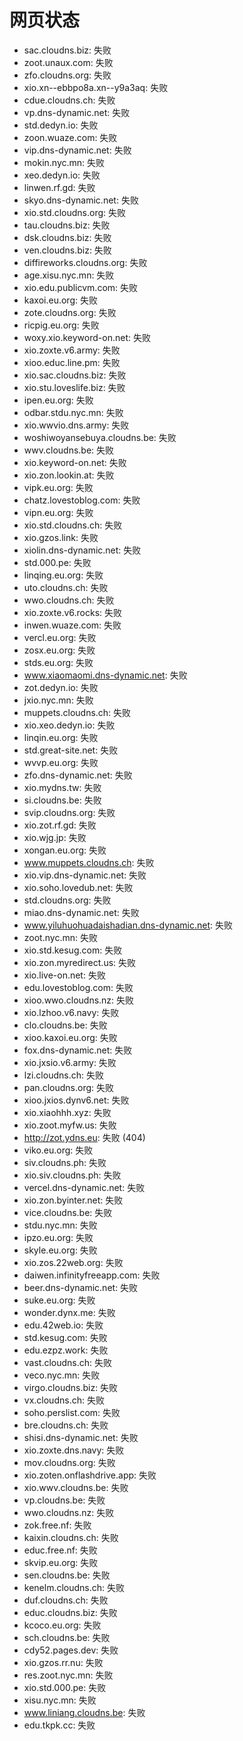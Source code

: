 # 网页状态
- sac.cloudns.biz: 失败
- zoot.unaux.com: 失败
- zfo.cloudns.org: 失败
- xio.xn--ebbpo8a.xn--y9a3aq: 失败
- cdue.cloudns.ch: 失败
- vp.dns-dynamic.net: 失败
- std.dedyn.io: 失败
- zoon.wuaze.com: 失败
- vip.dns-dynamic.net: 失败
- mokin.nyc.mn: 失败
- xeo.dedyn.io: 失败
- linwen.rf.gd: 失败
- skyo.dns-dynamic.net: 失败
- xio.std.cloudns.org: 失败
- tau.cloudns.biz: 失败
- dsk.cloudns.biz: 失败
- ven.cloudns.biz: 失败
- diffireworks.cloudns.org: 失败
- age.xisu.nyc.mn: 失败
- xio.edu.publicvm.com: 失败
- kaxoi.eu.org: 失败
- zote.cloudns.org: 失败
- ricpig.eu.org: 失败
- woxy.xio.keyword-on.net: 失败
- xio.zoxte.v6.army: 失败
- xioo.educ.line.pm: 失败
- xio.sac.cloudns.biz: 失败
- xio.stu.loveslife.biz: 失败
- ipen.eu.org: 失败
- odbar.stdu.nyc.mn: 失败
- xio.wwvio.dns.army: 失败
- woshiwoyansebuya.cloudns.be: 失败
- wwv.cloudns.be: 失败
- xio.keyword-on.net: 失败
- xio.zon.lookin.at: 失败
- vipk.eu.org: 失败
- chatz.lovestoblog.com: 失败
- vipn.eu.org: 失败
- xio.std.cloudns.ch: 失败
- xio.gzos.link: 失败
- xiolin.dns-dynamic.net: 失败
- std.000.pe: 失败
- linqing.eu.org: 失败
- uto.cloudns.ch: 失败
- wwo.cloudns.ch: 失败
- xio.zoxte.v6.rocks: 失败
- inwen.wuaze.com: 失败
- vercl.eu.org: 失败
- zosx.eu.org: 失败
- stds.eu.org: 失败
- www.xiaomaomi.dns-dynamic.net: 失败
- zot.dedyn.io: 失败
- jxio.nyc.mn: 失败
- muppets.cloudns.ch: 失败
- xio.xeo.dedyn.io: 失败
- linqin.eu.org: 失败
- std.great-site.net: 失败
- wvvp.eu.org: 失败
- zfo.dns-dynamic.net: 失败
- xio.mydns.tw: 失败
- si.cloudns.be: 失败
- svip.cloudns.org: 失败
- xio.zot.rf.gd: 失败
- xio.wjg.jp: 失败
- xongan.eu.org: 失败
- www.muppets.cloudns.ch: 失败
- xio.vip.dns-dynamic.net: 失败
- xio.soho.lovedub.net: 失败
- std.cloudns.org: 失败
- miao.dns-dynamic.net: 失败
- www.yiluhuohuadaishadian.dns-dynamic.net: 失败
- zoot.nyc.mn: 失败
- xio.std.kesug.com: 失败
- xio.zon.myredirect.us: 失败
- xio.live-on.net: 失败
- edu.lovestoblog.com: 失败
- xioo.wwo.cloudns.nz: 失败
- xio.lzhoo.v6.navy: 失败
- clo.cloudns.be: 失败
- xioo.kaxoi.eu.org: 失败
- fox.dns-dynamic.net: 失败
- xio.jxsio.v6.army: 失败
- lzi.cloudns.ch: 失败
- pan.cloudns.org: 失败
- xioo.jxios.dynv6.net: 失败
- xio.xiaohhh.xyz: 失败
- xio.zoot.myfw.us: 失败
- http://zot.ydns.eu: 失败 (404)
- viko.eu.org: 失败
- siv.cloudns.ph: 失败
- xio.siv.cloudns.ph: 失败
- vercel.dns-dynamic.net: 失败
- xio.zon.byinter.net: 失败
- vice.cloudns.be: 失败
- stdu.nyc.mn: 失败
- ipzo.eu.org: 失败
- skyle.eu.org: 失败
- xio.zos.22web.org: 失败
- daiwen.infinityfreeapp.com: 失败
- beer.dns-dynamic.net: 失败
- suke.eu.org: 失败
- wonder.dynx.me: 失败
- edu.42web.io: 失败
- std.kesug.com: 失败
- edu.ezpz.work: 失败
- vast.cloudns.ch: 失败
- veco.nyc.mn: 失败
- virgo.cloudns.biz: 失败
- vx.cloudns.ch: 失败
- soho.perslist.com: 失败
- bre.cloudns.ch: 失败
- shisi.dns-dynamic.net: 失败
- xio.zoxte.dns.navy: 失败
- mov.cloudns.org: 失败
- xio.zoten.onflashdrive.app: 失败
- xio.wwv.cloudns.be: 失败
- vp.cloudns.be: 失败
- wwo.cloudns.nz: 失败
- zok.free.nf: 失败
- kaixin.cloudns.ch: 失败
- educ.free.nf: 失败
- skvip.eu.org: 失败
- sen.cloudns.be: 失败
- kenelm.cloudns.ch: 失败
- duf.cloudns.ch: 失败
- educ.cloudns.biz: 失败
- kcoco.eu.org: 失败
- sch.cloudns.be: 失败
- cdy52.pages.dev: 失败
- xio.gzos.rr.nu: 失败
- res.zoot.nyc.mn: 失败
- xio.std.000.pe: 失败
- xisu.nyc.mn: 失败
- www.liniang.cloudns.be: 失败
- edu.tkpk.cc: 失败

